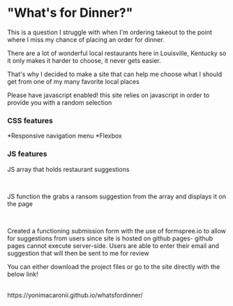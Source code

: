 <h1>"What's for Dinner?"</h1>

<p>This is a question I struggle with when I'm ordering takeout to the point where I miss my chance of placing an order for dinner.

There are a lot of wonderful local restaurants here in Louisville, Kentucky so it only makes it harder to choose, it never gets easier. 

That's why I decided to make a site that can help me choose what I should get from one of my many favorite local places 

Please have javascript enabled! this site relies on javascript in order to provide you with a random selection</p>

<h3>CSS features</h3>
    *Responsive navigation menu
    *Flexbox


<h3>JS features</h3>
    <p>JS array that holds restaurant suggestions</p>
    <br>
    <p>JS function the grabs a ransom suggestion from the array and displays it on the page</p>
    <br>
    <p>Created a functioning submission form with the use of formspree.io to allow for suggestions from users since site is hosted on github pages- github pages cannot execute server-side. Users are able to enter their email and suggestion that will then be sent to me for review</p>




<p>You can either download the project files or go to the site directly with the below link!</p>
<br>
https://yonimacaronii.github.io/whatsfordinner/